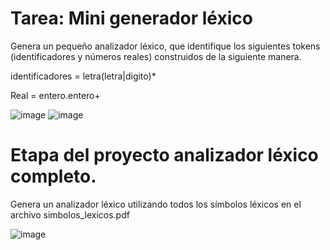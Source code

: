 # Tarea: Mini generador léxico

Genera un pequeño analizador léxico, que identifique los siguientes tokens (identificadores y números reales) construidos de la siguiente manera.

identificadores = letra(letra|digito)*

Real = entero.entero+

![image](https://github.com/NaClamandra/Seminario-Traductores-De-Lenguajes-2/assets/74439320/e529c521-8e5e-4d0d-ac6c-d65e9c491ff3)
![image](https://github.com/NaClamandra/Seminario-Traductores-De-Lenguajes-2/assets/74439320/176c8453-b76c-44c2-851e-0c8e0096a9ea)



# Etapa del proyecto analizador léxico completo.
Genera un analizador léxico utilizando todos los símbolos léxicos en el archivo simbolos_lexicos.pdf

![image](https://github.com/NaClamandra/Seminario-Traductores-De-Lenguajes-2/assets/74439320/c6c63f3e-7fa4-4739-8a5d-a13687cad169)
